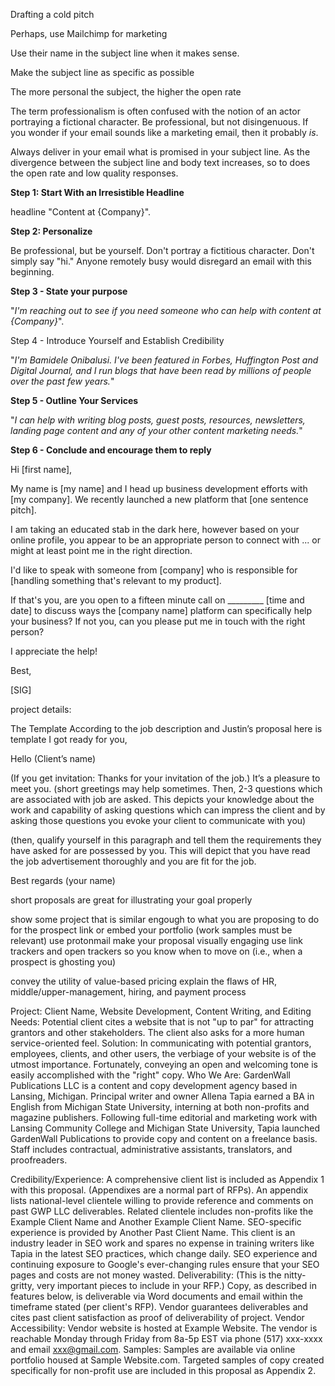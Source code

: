 Drafting a cold pitch



Perhaps, use Mailchimp for marketing

Use their name in the subject line when it makes sense.

Make the subject line as specific as possible

The more personal the subject, the higher the open rate

The term professionalism is often confused with the notion of an actor
portraying a fictional character. Be professional, but not disingenuous.
If you wonder if your email sounds like a marketing email, then it
probably *is*.

Always deliver in your email what is promised in your subject line. As
the divergence between the subject line and body text increases, so to
does the open rate and low quality responses.

**Step 1: Start With an Irresistible Headline**

headline "Content at {Company}".

**Step 2: Personalize**

Be professional, but be yourself. Don't portray a fictitious character.
Don't simply say "hi." Anyone remotely busy would disregard an email
with this beginning.

**Step 3 - State your purpose**

"*I'm reaching out to see if you need someone who can help with content
at {Company}*".

Step 4 - Introduce Yourself and Establish Credibility

"*I'm Bamidele Onibalusi. I've been featured in Forbes, Huffington Post
and Digital Journal, and I run blogs that have been read by millions of
people over the past few years.*"

**Step 5 - Outline Your Services**

"*I can help with writing blog posts, guest posts, resources,
newsletters, landing page content and any of your other content
marketing needs.*"

**Step 6 - Conclude and encourage them to reply**

Hi \[first name\],

My name is \[my name\] and I head up business development efforts with
\[my company\]. We recently launched a new platform that \[one sentence
pitch\].

I am taking an educated stab in the dark here, however based on your
online profile, you appear to be an appropriate person to connect with
\... or might at least point me in the right direction.

I'd like to speak with someone from \[company\] who is responsible for
\[handling something that\'s relevant to my product\].

If that's you, are you open to a fifteen minute call on
\_\_\_\_\_\_\_\_\_ \[time and date\] to discuss ways the \[company
name\] platform can specifically help your business? If not you, can you
please put me in touch with the right person?

I appreciate the help!

Best,

[SIG]

project details:

The Template
According to the job description and Justin’s proposal here is template I got ready for you,

Hello (Client’s name)

(If you get invitation: Thanks for your invitation of the job.) It’s a pleasure to meet you. (short greetings may help sometimes. Then, 2-3 questions which are associated with job are asked. This depicts your knowledge about the work and capability of asking questions which can impress the client and by asking those questions you evoke your client to communicate with you)

(then, qualify yourself in this paragraph and tell them the requirements they have asked for are possessed by you. This will depict that you have read the job advertisement thoroughly and you are fit for the job.

Best regards
(your name)

short proposals are great for illustrating your goal properly

show some project that is similar engough to what you are proposing to do for the prospect
link or embed your portfolio (work samples must be relevant)
use protonmail
make your proposal visually engaging
use link trackers and open trackers so you know when to move on (i.e., when a prospect is ghosting you)

convey the utility of value-based pricing
explain the flaws of HR, middle/upper-management, hiring, and payment process





Project: Client Name, Website Development, Content Writing, and Editing
Needs: Potential client cites a website that is not "up to par" for attracting grantors and other stakeholders. The client also asks for a more human service-oriented feel.
Solution: In communicating with potential grantors, employees, clients, and other users, the verbiage of your website is of the utmost importance. Fortunately, conveying an open and welcoming tone is easily accomplished with the "right" copy.
Who We Are: GardenWall Publications LLC is a content and copy development agency based in Lansing, Michigan. Principal writer and owner Allena Tapia earned a BA in English from Michigan State University, interning at both non-profits and magazine publishers. Following full-time editorial and marketing work with Lansing Community College and Michigan State University, Tapia launched GardenWall Publications to provide copy and content on a freelance basis. Staff includes contractual, administrative assistants, translators, and proofreaders.

Credibility/Experience: A comprehensive client list is included as Appendix 1 with this proposal. (Appendixes are a normal part of RFPs). An appendix lists national-level clientele willing to provide reference and comments on past GWP LLC deliverables. Related clientele includes non-profits like the Example Client Name and Another Example Client Name. SEO-specific experience is provided by Another Past Client Name. This client is an industry leader in SEO work and spares no expense in training writers like Tapia in the latest SEO practices, which change daily. SEO experience and continuing exposure to Google's ever-changing rules ensure that your SEO pages and costs are not money wasted.
Deliverability:  (This is the nitty-gritty, very important pieces to include in your RFP.) Copy, as described in features below, is deliverable via Word documents and email within the timeframe stated (per client's RFP). Vendor guarantees deliverables and cites past client satisfaction as proof of deliverability of project.
Vendor Accessibility: Vendor website is hosted at Example Website. The vendor is reachable Monday through Friday from 8a-5p EST via phone (517) xxx-xxxx and email xxx@gmail.com.
Samples: Samples are available via online portfolio housed at Sample Website.com. Targeted samples of copy created specifically for non-profit use are included in this proposal as Appendix 2.
